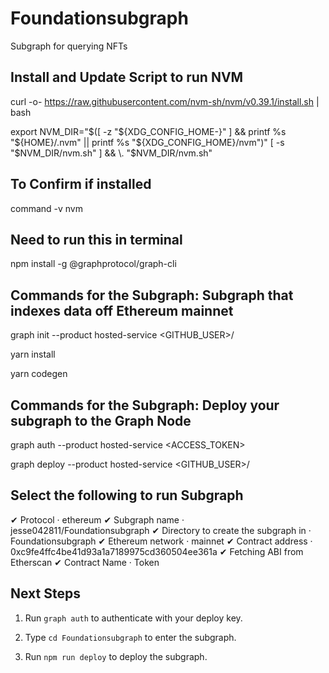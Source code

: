 # Foundationsubgraph
Subgraph for querying NFTs

## Install and Update Script to run NVM

curl -o- https://raw.githubusercontent.com/nvm-sh/nvm/v0.39.1/install.sh | bash


export NVM_DIR="$([ -z "${XDG_CONFIG_HOME-}" ] && printf %s "${HOME}/.nvm" || printf %s "${XDG_CONFIG_HOME}/nvm")" [ -s "$NVM_DIR/nvm.sh" ] && \. "$NVM_DIR/nvm.sh"


## To Confirm if installed 

command -v nvm


## Need to run this in terminal

npm install -g @graphprotocol/graph-cli


## Commands for the Subgraph: Subgraph that indexes data off Ethereum mainnet

graph init --product hosted-service <GITHUB_USER>/<SUBGRAPH NAME>

yarn install

yarn codegen
  

## Commands for the Subgraph: Deploy your subgraph to the Graph Node
    
graph auth --product hosted-service <ACCESS_TOKEN>

graph deploy --product hosted-service <GITHUB_USER>/<SUBGRAPH NAME>
  
  
## Select the following to run Subgraph
  
✔ Protocol · ethereum
✔ Subgraph name · jesse042811/Foundationsubgraph
✔ Directory to create the subgraph in · Foundationsubgraph
✔ Ethereum network · mainnet
✔ Contract address · 0xc9fe4ffc4be41d93a1a7189975cd360504ee361a
✔ Fetching ABI from Etherscan
✔ Contract Name · Token
  

## Next Steps

1. Run `graph auth` to authenticate with your deploy key.

2. Type `cd Foundationsubgraph` to enter the subgraph.

3. Run `npm run deploy` to deploy the subgraph.

  
  
  
  
  
  
  
  
  
